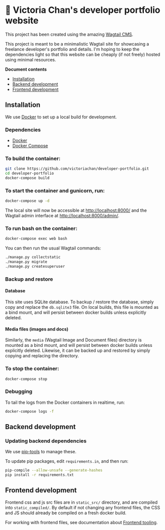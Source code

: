 # 🚀 Victoria Chan's developer portfolio website

This project has been created using the amazing [Wagtail CMS](https://github.com/wagtail/wagtail).

This project is meant to be a minimalistic Wagtail site for showcasing a freelance developer's portfolio and details. I'm hoping to keep the dependencies light so that this website can be cheaply (if not freely) hosted using minimal resources.

**Document contents**

- [Installation](#installation)
- [Backend development](#backend-development)
- [Frontend development](#frontend-development)

## Installation

We use [Docker](https://docs.docker.com/) to set up a local build for development.

### Dependencies

- [Docker](https://docs.docker.com/engine/installation/)
- [Docker Compose](https://docs.docker.com/compose/install/)

### To build the container:

```bash
git clone https://github.com/victoriachan/developer-portfolio.git
cd developer-portfolio
docker-compose build
```

### To start the container and gunicorn, run:

```bash
docker-compose up -d
```

The local site will now be accessible at [http://localhost:8000/](http://localhost:8000/) and the Wagtail admin
interface at [http://localhost:8000/admin/](http://localhost:8000/admin/).


### To run bash on the container:

```bash
docker-compose exec web bash
```

You can then run the usual Wagtail commands:

```bash
./manage.py collectstatic
./manage.py migrate
./manage.py createsuperuser
```

### Backup and restore

#### Database

This site uses SQLite database. To backup / restore the database, simply copy and replace the `db.sqlite3` file. On local builds, this file is mounted as a bind mount, and will persist between docker builds unless explicitly deleted.

#### Media files (images and docs)

Similarly, the `media` (Wagtail Image and Document files) directory is mounted as a bind mount, and will persist between docker builds unless explicitly deleted. Likewise, it can be backed up and restored by simply copying and replacing the directory.


### To stop the container:

```bash
docker-compose stop
```

### Debugging

To tail the logs from the Docker containers in realtime, run:

```bash
docker-compose logs -f
```

## Backend development

### Updating backend dependencies

We use [pip-tools](https://pip-tools.readthedocs.io/en/latest/) to manage these.

To update pip packages, edit `requirements.in`, and then run:

```bash
pip-compile --allow-unsafe --generate-hashes
pip install -r requirements.txt
```

## Frontend development

Frontend css and js src files are in `static_src/` directory, and are compiled into `static_compiled/`. By default if not changing any frontend files, the CSS and JS should already be compiled on a fresh docker build.

For working with frontend files, see documentation about [Frontend tooling](https://github.com/victoriachan/developer-portfolio/blob/main/docs/frontend_tooling.md).
